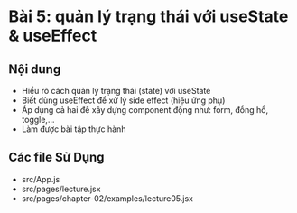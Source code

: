 # Bài 5: quản lý trạng thái với useState & useEffect

## Nội dung
- Hiểu rõ cách quản lý trạng thái (state) với useState
- Biết dùng useEffect để xử lý side effect (hiệu ứng phụ)
- Áp dụng cả hai để xây dựng component động như: form, đồng hồ, toggle,...
- Làm được bài tập thực hành

## Các file Sử Dụng
- src/App.js
- src/pages/lecture.jsx
- src/pages/chapter-02/examples/lecture05.jsx